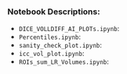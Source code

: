 ### Notebook Descriptions:
- `DICE_VOLLDIFF_AI_PLOTs.ipynb`:
- `Percentiles.ipynb`:
- `sanity_check_plot.ipynb`:
- `icc_vol_plot.ipynb`:
- `ROIs_sum_LR_Volumes.ipynb`: